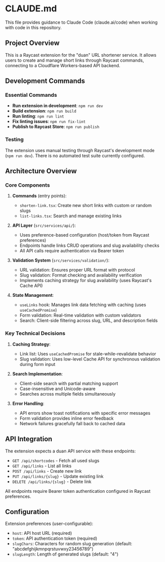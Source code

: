 # CLAUDE.md

This file provides guidance to Claude Code (claude.ai/code) when working with code in this repository.

## Project Overview
This is a Raycast extension for the "duan" URL shortener service. It allows users to create and manage short links through Raycast commands, connecting to a Cloudflare Workers-based API backend.

## Development Commands

### Essential Commands
- **Run extension in development**: `npm run dev`
- **Build extension**: `npm run build`
- **Run linting**: `npm run lint`
- **Fix linting issues**: `npm run fix-lint`
- **Publish to Raycast Store**: `npm run publish`

### Testing
The extension uses manual testing through Raycast's development mode (`npm run dev`). There is no automated test suite currently configured.

## Architecture Overview

### Core Components
1. **Commands** (entry points):
   - `shorten-link.tsx`: Create new short links with custom or random slugs
   - `list-links.tsx`: Search and manage existing links

2. **API Layer** (`src/services/api/`):
   - Uses preference-based configuration (host/token from Raycast preferences)
   - Endpoints handle links CRUD operations and slug availability checks
   - All API calls require authentication via Bearer token

3. **Validation System** (`src/services/validation/`):
   - URL validation: Ensures proper URL format with protocol
   - Slug validation: Format checking and availability verification
   - Implements caching strategy for slug availability (uses Raycast's Cache API)

4. **State Management**:
   - `useLinks` hook: Manages link data fetching with caching (uses `useCachedPromise`)
   - Form validation: Real-time validation with custom validators
   - Search: Client-side filtering across slug, URL, and description fields

### Key Technical Decisions
1. **Caching Strategy**:
   - Link list: Uses `useCachedPromise` for stale-while-revalidate behavior
   - Slug validation: Uses low-level Cache API for synchronous validation during form input

2. **Search Implementation**:
   - Client-side search with partial matching support
   - Case-insensitive and Unicode-aware
   - Searches across multiple fields simultaneously

3. **Error Handling**:
   - API errors show toast notifications with specific error messages
   - Form validation provides inline error feedback
   - Network failures gracefully fall back to cached data

## API Integration
The extension expects a duan API service with these endpoints:
- `GET /api/shortcodes` - Fetch all used slugs
- `GET /api/links` - List all links
- `POST /api/links` - Create new link
- `PUT /api/links/{slug}` - Update existing link
- `DELETE /api/links/{slug}` - Delete link

All endpoints require Bearer token authentication configured in Raycast preferences.

## Configuration
Extension preferences (user-configurable):
- `host`: API host URL (required)
- `token`: API authentication token (required)
- `slugChars`: Characters for random slug generation (default: "abcdefghijkmnpqrstuvwxy23456789")
- `slugLength`: Length of generated slugs (default: "4")